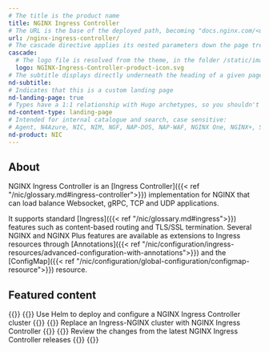 ```yaml
---
# The title is the product name
title: NGINX Ingress Controller
# The URL is the base of the deployed path, becoming "docs.nginx.com/<url>/<other-pages>"
url: /nginx-ingress-controller/
# The cascade directive applies its nested parameters down the page tree until overwritten
cascade:
  # The logo file is resolved from the theme, in the folder /static/images/icons/
  logo: NGINX-Ingress-Controller-product-icon.svg
# The subtitle displays directly underneath the heading of a given page
nd-subtitle: 
# Indicates that this is a custom landing page
nd-landing-page: true
# Types have a 1:1 relationship with Hugo archetypes, so you shouldn't need to change this
nd-content-type: landing-page
# Intended for internal catalogue and search, case sensitive:
# Agent, N4Azure, NIC, NIM, NGF, NAP-DOS, NAP-WAF, NGINX One, NGINX+, Solutions, Unit
nd-product: NIC
---
```


## About

NGINX Ingress Controller is an [Ingress Controller]({{< ref "/nic/glossary.md#ingress-controller">}}) implementation for NGINX that can load balance Websocket, gRPC, TCP and UDP applications. 

It supports standard [Ingress]({{< ref "/nic/glossary.md#ingress">}}) features such as content-based routing and TLS/SSL termination. Several NGINX and NGINX Plus features are available as extensions to Ingress resources through [Annotations]({{< ref "/nic/configuration/ingress-resources/advanced-configuration-with-annotations">}}) and the [ConfigMap]({{< ref "/nic/configuration/global-configuration/configmap-resource">}}) resource.

## Featured content

{{<card-section showAsCards="true" isFeaturedSection="true">}}
  {{<card title="Install NGINX Ingress Controller with Helm" titleUrl="/nginx-ingress-controller/installation/installing-nic/installation-with-helm">}}
    Use Helm to deploy and configure a NGINX Ingress Controller cluster
  {{</card>}}
  {{<card title="Migrate from Ingress-NGINX Controller" titleUrl="/nginx-ingress-controller/installation/ingress-nginx">}}
    Replace an Ingress-NGINX cluster with NGINX Ingress Controller
  {{</card>}}
  {{<card title="Releases" titleUrl="/nginx-ingress-controller/releases">}}
    Review the changes from the latest NGINX Ingress Controller releases
  {{</card>}}
{{</card-section>}}